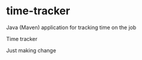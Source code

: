 # time-tracker
Java (Maven) application for tracking time on the job

Time tracker

Just making change
